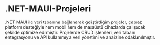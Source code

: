 # .NET-MAUI-Projeleri
.NET MAUI ile veri tabanına bağlanarak geliştirdiğim projeler, çapraz platform desteğiyle hem mobil hem de masaüstü cihazlarda çalışacak şekilde optimize edilmiştir. Projelerde CRUD işlemleri, veri tabanı entegrasyonu ve API kullanımıyla veri yönetimi ve analizine odaklanılmıştır.
